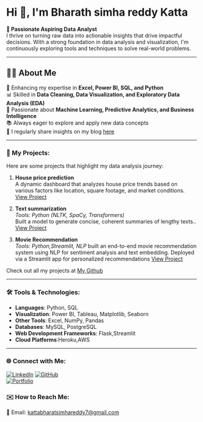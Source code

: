 # Hi 👋, I'm Bharath simha reddy Katta

**🎯 Passionate Aspiring Data Analyst**  
I thrive on turning raw data into actionable insights that drive impactful decisions. With a strong foundation in data analysis and visualization, I'm continuously exploring tools and techniques to solve real-world problems.

---

## 👨‍💻 About Me  
🌱 Enhancing my expertise in **Excel, Power BI, SQL, and Python**  
📊 Skilled in **Data Cleaning, Data Visualization, and Exploratory Data Analysis (EDA)**  
🧠 Passionate about **Machine Learning, Predictive Analytics, and Business Intelligence**  
📚 Always eager to explore and apply new data concepts  
📝 I regularly share insights on my blog [here](https://bharathwritesaboutai.blogspot.com/)

  

---

### 🚀 My Projects:
Here are some projects that highlight my data analysis journey:
1. **House price prediction**   
  A dynamic dashboard that analyzes house price trends based on various factors like location, square footage, and market conditions.  
   [View Project](https://github.com/Bharathsimhareddykatta/benguluru-house-pricing)

2. **Text summarization**  
   *Tools: Python (NLTK, SpaCy, Transformers)*  
   Built a model to generate concise, coherent summaries of lengthy texts..  
   [View Project](https://github.com/Bharathsimhareddykatta/Text-Summarization-NLP-Project)

3. **Movie Recommendation**  
   *Tools:  Python,Streamlit, NLP*
   built an end-to-end movie recommendation system using NLP for sentiment analysis and text embedding. Deployed via a Streamlit app for personalized recommendations
   [View Project](https://github.com/Bharathsimhareddykatta/movie-recommend-website)

Check out all my projects at [My Github](https://github.com/Bharathsimhareddykatta)

---

### 🛠️ Tools & Technologies:
- **Languages**: Python, SQL  
- **Visualization**: Power BI, Tableau, Matplotlib, Seaborn  
- **Other Tools**: Excel, NumPy, Pandas  
- **Databases**: MySQL, PostgreSQL
- **Web Development Frameworks**: Flask,Streamlit
- **Cloud Platforms**:Heroku,AWS

---

<!-- ### 📈 Currently Working On:
- Building a comprehensive **HR Analytics Dashboard** using Power BI  
- Exploring **Advanced SQL Queries** for data extraction and transformation  
- Deepening my knowledge of **Statistical Analysis** -->

### 🌐 Connect with Me:
[![LinkedIn](https://img.shields.io/badge/LinkedIn-blue?style=flat-square&logo=linkedin)]([https://www.linkedin.com/in/bharathsimhareddykatta/](https://www.linkedin.com/in/bharathsimhareddy-katta/))  
[![GitHub](https://img.shields.io/badge/GitHub-black?style=flat-square&logo=github)](https://github.com/Bharathsimhareddykatta)  
[![Portfolio](https://img.shields.io/badge/Portfolio-website-green?style=flat-square&logo=codepen)](https://bharathsimhareddykatta.github.io/bharathsimha.github.io/)

### ✉️ How to Reach Me:
📧 Email: kattabharatsimhareddy7@gmail.com  
